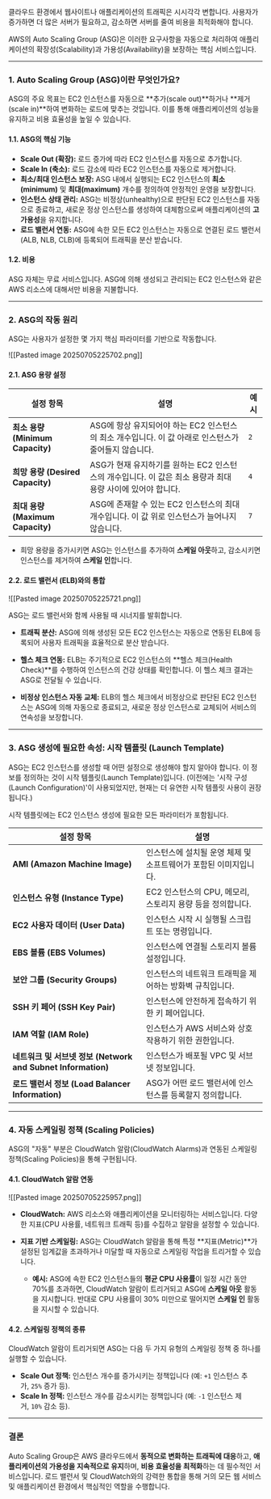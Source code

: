 
클라우드 환경에서 웹사이트나 애플리케이션의 트래픽은 시시각각 변합니다. 사용자가 증가하면 더 많은 서버가 필요하고, 감소하면 서버를 줄여 비용을 최적화해야 합니다. 

AWS의 Auto Scaling Group (ASG)은 이러한 요구사항을 자동으로 처리하여 애플리케이션의 확장성(Scalability)과 가용성(Availability)을 보장하는 핵심 서비스입니다.

---
### 1. Auto Scaling Group (ASG)이란 무엇인가요?

ASG의 주요 목표는 EC2 인스턴스를 자동으로 **추가(scale out)**하거나 **제거(scale in)**하여 변화하는 로드에 맞추는 것입니다. 이를 통해 애플리케이션의 성능을 유지하고 비용 효율성을 높일 수 있습니다.

#### 1.1. ASG의 핵심 기능

- **Scale Out (확장):** 로드 증가에 따라 EC2 인스턴스를 자동으로 추가합니다.
- **Scale In (축소):** 로드 감소에 따라 EC2 인스턴스를 자동으로 제거합니다.
- **최소/최대 인스턴스 보장:** ASG 내에서 실행되는 EC2 인스턴스의 **최소(minimum)** 및 **최대(maximum)** 개수를 정의하여 안정적인 운영을 보장합니다.
- **인스턴스 상태 관리:** ASG는 비정상(unhealthy)으로 판단된 EC2 인스턴스를 자동으로 종료하고, 새로운 정상 인스턴스를 생성하여 대체함으로써 애플리케이션의 **고가용성**을 유지합니다.
- **로드 밸런서 연동:** ASG에 속한 모든 EC2 인스턴스는 자동으로 연결된 로드 밸런서(ALB, NLB, CLB)에 등록되어 트래픽을 분산 받습니다.

#### 1.2. 비용

ASG 자체는 무료 서비스입니다. ASG에 의해 생성되고 관리되는 EC2 인스턴스와 같은 AWS 리소스에 대해서만 비용을 지불합니다.

---

### 2. ASG의 작동 원리

ASG는 사용자가 설정한 몇 가지 핵심 파라미터를 기반으로 작동합니다.

![[Pasted image 20250705225702.png]]

#### 2.1. ASG 용량 설정

|설정 항목|설명|예시|
|---|---|---|
|**최소 용량 (Minimum Capacity)**|ASG에 항상 유지되어야 하는 EC2 인스턴스의 최소 개수입니다. 이 값 아래로 인스턴스가 줄어들지 않습니다.|`2`|
|**희망 용량 (Desired Capacity)**|ASG가 현재 유지하기를 원하는 EC2 인스턴스의 개수입니다. 이 값은 최소 용량과 최대 용량 사이에 있어야 합니다.|`4`|
|**최대 용량 (Maximum Capacity)**|ASG에 존재할 수 있는 EC2 인스턴스의 최대 개수입니다. 이 값 위로 인스턴스가 늘어나지 않습니다.|`7`|

- 희망 용량을 증가시키면 ASG는 인스턴스를 추가하여 **스케일 아웃**하고, 감소시키면 인스턴스를 제거하여 **스케일 인**합니다.

#### 2.2. 로드 밸런서 (ELB)와의 통합

![[Pasted image 20250705225721.png]]

ASG는 로드 밸런서와 함께 사용될 때 시너지를 발휘합니다.

- **트래픽 분산:** ASG에 의해 생성된 모든 EC2 인스턴스는 자동으로 연동된 ELB에 등록되어 사용자 트래픽을 효율적으로 분산 받습니다.

- **헬스 체크 연동:** ELB는 주기적으로 EC2 인스턴스의 **헬스 체크(Health Check)**를 수행하여 인스턴스의 건강 상태를 확인합니다. 이 헬스 체크 결과는 ASG로 전달될 수 있습니다.

- **비정상 인스턴스 자동 교체:** ELB의 헬스 체크에서 비정상으로 판단된 EC2 인스턴스는 ASG에 의해 자동으로 종료되고, 새로운 정상 인스턴스로 교체되어 서비스의 연속성을 보장합니다.

---

### 3. ASG 생성에 필요한 속성: 시작 템플릿 (Launch Template)

ASG는 EC2 인스턴스를 생성할 때 어떤 설정으로 생성해야 할지 알아야 합니다. 이 정보를 정의하는 것이 시작 템플릿(Launch Template)입니다. (이전에는 '시작 구성(Launch Configuration)'이 사용되었지만, 현재는 더 유연한 시작 템플릿 사용이 권장됩니다.)

시작 템플릿에는 EC2 인스턴스 생성에 필요한 모든 파라미터가 포함됩니다.

| 설정 항목                                              | 설명                                    |
| -------------------------------------------------- | ------------------------------------- |
| **AMI (Amazon Machine Image)**                     | 인스턴스에 설치될 운영 체제 및 소프트웨어가 포함된 이미지입니다.  |
| **인스턴스 유형 (Instance Type)**                        | EC2 인스턴스의 CPU, 메모리, 스토리지 용량 등을 정의합니다. |
| **EC2 사용자 데이터 (User Data)**                        | 인스턴스 시작 시 실행될 스크립트 또는 명령입니다.          |
| **EBS 볼륨 (EBS Volumes)**                           | 인스턴스에 연결될 스토리지 볼륨 설정입니다.              |
| **보안 그룹 (Security Groups)**                        | 인스턴스의 네트워크 트래픽을 제어하는 방화벽 규칙입니다.       |
| **SSH 키 페어 (SSH Key Pair)**                        | 인스턴스에 안전하게 접속하기 위한 키 페어입니다.           |
| **IAM 역할 (IAM Role)**                              | 인스턴스가 AWS 서비스와 상호작용하기 위한 권한입니다.       |
| **네트워크 및 서브넷 정보 (Network and Subnet Information)** | 인스턴스가 배포될 VPC 및 서브넷 정보입니다.            |
| **로드 밸런서 정보 (Load Balancer Information)**          | ASG가 어떤 로드 밸런서에 인스턴스를 등록할지 정의합니다.     |

---

### 4. 자동 스케일링 정책 (Scaling Policies)

ASG의 "자동" 부분은 CloudWatch 알람(CloudWatch Alarms)과 연동된 스케일링 정책(Scaling Policies)을 통해 구현됩니다.

#### 4.1. CloudWatch 알람 연동

![[Pasted image 20250705225957.png]]

- **CloudWatch:** AWS 리소스와 애플리케이션을 모니터링하는 서비스입니다. 다양한 지표(CPU 사용률, 네트워크 트래픽 등)를 수집하고 알람을 설정할 수 있습니다.
    
- **지표 기반 스케일링:** ASG는 CloudWatch 알람을 통해 특정 **지표(Metric)**가 설정된 임계값을 초과하거나 미달할 때 자동으로 스케일링 작업을 트리거할 수 있습니다.
    
    - **예시:** ASG에 속한 EC2 인스턴스들의 **평균 CPU 사용률**이 일정 시간 동안 70%를 초과하면, CloudWatch 알람이 트리거되고 ASG에 **스케일 아웃** 활동을 지시합니다. 반대로 CPU 사용률이 30% 미만으로 떨어지면 **스케일 인** 활동을 지시할 수 있습니다.

#### 4.2. 스케일링 정책의 종류

CloudWatch 알람이 트리거되면 ASG는 다음 두 가지 유형의 스케일링 정책 중 하나를 실행할 수 있습니다.

- **Scale Out 정책:** 인스턴스 개수를 증가시키는 정책입니다 (예: `+1` 인스턴스 추가, `25%` 증가 등).
- **Scale In 정책:** 인스턴스 개수를 감소시키는 정책입니다 (예: `-1` 인스턴스 제거, `10%` 감소 등).

---

### 결론

Auto Scaling Group은 AWS 클라우드에서 **동적으로 변화하는 트래픽에 대응**하고, **애플리케이션의 가용성을 지속적으로 유지**하며, **비용 효율성을 최적화**하는 데 필수적인 서비스입니다. 로드 밸런서 및 CloudWatch와의 강력한 통합을 통해 거의 모든 웹 서비스 및 애플리케이션 환경에서 핵심적인 역할을 수행합니다.
